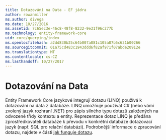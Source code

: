 ```yaml
---
title: Dotazování na Data - EF jádra
author: rowanmiller
ms.author: divega
ms.date: 10/27/2016
ms.assetid: 7c65ec3e-46c8-48f8-8232-9e31f96c277b
ms.technology: entity-framework-core
uid: core/querying/index
ms.openlocfilehash: a2dd830b25c64b007a881c105a87b5c631b00266
ms.sourcegitcommit: 01a75cd483c1943ddd6f82af971f07abde20912e
ms.translationtype: MT
ms.contentlocale: cs-CZ
ms.lasthandoff: 10/27/2017
---
```

# <a name="querying-data"></a>Dotazování na Data

Entity Framework Core jazykové integrují dotazu (LINQ) používá k dotazování na data z databáze. LINQ umožňuje používat C# (nebo vámi zvolený jazyk rozhraní .NET) pro zápis silného typu dotazů založených na odvozené třídy kontextu a entity. Reprezentace dotaz LINQ je předána zprostředkovateli databáze k převodu v konkrétní databáze dotazovací jazyk (např. SQL pro relační databázi). Podrobnější informace o zpracování dotazu, najdete v části [jak funguje dotazu](overview.md).
